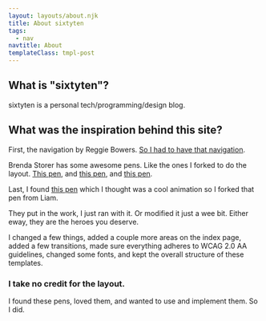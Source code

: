 ```yaml
---
layout: layouts/about.njk
title: About sixtyten
tags:
  - nav
navtitle: About
templateClass: tmpl-post
---
```


## What is &quot;sixtyten&quot;&quest;
      
sixtyten is a personal tech/programming/design blog.

## What was the inspiration behind this site&quest;

First, the navigation by Reggie Bowers. <a href="https://codepen.io/bowersrd/#">So I had to have that navigation</a>.

Brenda Storer has some awesome pens. Like the ones I forked to do the layout. <a href="https://codepen.io/brendamarienyc/pen/oZMxOY">This pen</a>, and <a href="https://codepen.io/brendamarienyc/pen/BRyQzg">this pen</a>, and <a href="https://codepen.io/brendamarienyc/pen/VXKrqL">this pen</a>.

Last, I found <a href="https://codepen.io/liamj/pen/yrEXNx">this pen</a> which I thought was a cool animation so I forked that pen from Liam.

They put in the work, I just ran with it. Or modified it just a wee bit. Either eway, they are the heroes you deserve.
      
I changed a few things, added a couple more areas on the index page, added a few transitions, made sure everything adheres to WCAG 2.0 AA guidelines, changed some fonts, and kept the overall structure of these templates. 

###  I take no credit for the layout.

I found these pens, loved them, and wanted to use and implement them. So I did.